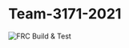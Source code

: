 # Team-3171-2021
![FRC Build & Test](https://github.com/markebert/Team-3171-2021/workflows/FRC%20Build%20&%20Test/badge.svg)

